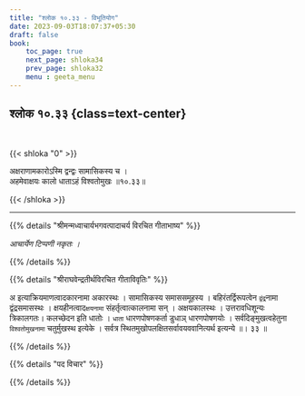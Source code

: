 ```yaml
---
title: "श्लोक १०.३३ - विभूतियोग"
date: 2023-09-03T18:07:37+05:30
draft: false
book:
    toc_page: true
    next_page: shloka34
    prev_page: shloka32
    menu : geeta_menu
---
```




## श्लोक १०.३३  {class=text-center}

<br/>

{{< shloka  "0"  >}}

अक्षराणामकारोऽस्मि द्वन्द्वः सामासिकस्य च ।  
अहमेवाक्षयः कालो धाताऽहं विश्वतोमुखः ॥१०.३३॥  

{{< /shloka >}}

---


{{% details "श्रीमन्मध्वाचार्यभगवत्पादाचर्य विरचित  गीताभाष्य" %}}

*आचार्येण टिप्पणी नकृतः ।*

{{% /details %}}



{{% details "श्रीराघवेन्द्रतीर्थविरचित गीताविवृतिः" %}}

अ इत्याक्रियमाणत्वादकारनामा अकारस्थः । 
सामासिकस्य समाससमूहस्य । 
बहिरंतर्द्विरूपत्वेन `द्वंद्र`नामा द्वंद्रसमासस्थः । 
क्षयहीनत्वाद`क्षयनामा` संहर्तृत्वात्कालनामा सन्‌ । 
अक्षयकालस्थः । उत्तरावधिशून्यः त्रिकालगतः। 
कलच्छेदन इति धातोः । `धाता` धारणपोषणकर्ता
डुधाञ्‌ धारणपोषणयोः । 
सर्वदिङ्मुखत्वहेतुना `विश्वतोमुखनामा` चतुर्मुखस्थ 
इत्येके । सर्वत्र स्थितमुखोपलक्षितसर्वावयववानित्यर्थ 
इत्यन्ये ॥। ३३ ॥

{{% /details %}}



{{% details "पद विचार" %}}


{{% /details %}}
